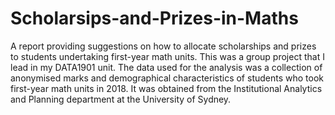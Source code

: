 # Scholarsips-and-Prizes-in-Maths

A report providing suggestions on how to allocate scholarships and prizes to students undertaking first-year math units. This was a group 
project that I lead in my DATA1901 unit. The data used for the analysis was a collection of anonymised marks and demographical 
characteristics of students who took first-year math units in 2018. It was obtained from the Institutional Analytics and Planning 
department at the University of Sydney.
